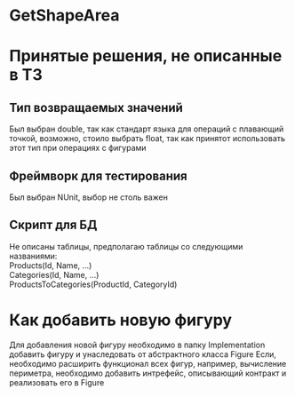 # GetShapeArea

# Принятые решения, не описанные в ТЗ

## Тип возвращаемых значений
Был выбран double, так как стандарт языка для операций с плавающий точкой, возможно, стоило выбрать float, так как принятот использовать этот тип при операциях с фигурами

## Фреймворк для тестирования
Был выбран NUnit, выбор не столь важен

## Скрипт для БД
Не описаны таблицы, предполагаю таблицы со следующими названиями: </br>
Products(Id, Name, ...)</br>
Categories(Id, Name, ...)</br>
ProductsToCategories(ProductId, CategoryId)

# Как добавить новую фигуру 
Для добавления новой фигуру необходимо в папку Implementation добавить фигуру и унаследовать от абстрактного класса Figure
Если, необходимо расширить функционал всех фигур, например, вычисление периметра, необходимо добавить интрефейс, описывающий контракт и реализовать его в Figure
